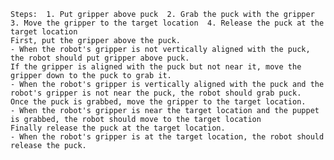 
    Steps:  1. Put gripper above puck  2. Grab the puck with the gripper  3. Move the gripper to the target location  4. Release the puck at the target location
    First, put the gripper above the puck.
    - When the robot's gripper is not vertically aligned with the puck, the robot should put gripper above puck.
    If the gripper is aligned with the puck but not near it, move the gripper down to the puck to grab it.
    - When the robot's gripper is vertically aligned with the puck and the robot's gripper is not near the puck, the robot should grab puck.
    Once the puck is grabbed, move the gripper to the target location.
    - When the robot's gripper is near the target location and the puppet is grabbed, the robot should move to the target location
    Finally release the puck at the target location.
    - When the robot's gripper is at the target location, the robot should release the puck.